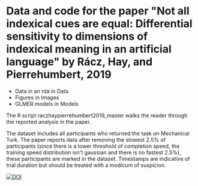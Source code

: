 # Data and code for the paper "Not all indexical cues are equal: Differential sensitivity to dimensions of indexical meaning in an artificial language" by Rácz, Hay, and Pierrehumbert, 2019

- Data in an rda in Data
- Figures in Images
- GLMER models in Models

The R script raczhaypierrehumbert2019_master walks the reader through the reported analysis in the paper.

The dataset includes all participants who returned the task on Mechanical Turk. The paper reports data after removing the slowest 2.5% of participants (since there is a lower threshold of completion speed, the training speed distribution isn't gaussian and there is no fastest 2.5%), these participants are marked in the dataset. Timestamps are indicative of trial duration but should be treated with a modicum of suspicion. 


[![DOI](https://zenodo.org/badge/DOI/10.5281/zenodo.3519260.svg)](https://doi.org/10.5281/zenodo.3519260)

